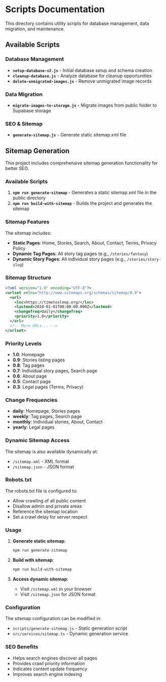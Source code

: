 # Scripts Documentation

This directory contains utility scripts for database management, data migration, and maintenance.

## Available Scripts

### Database Management
- **`setup-database-v2.js`** - Initial database setup and schema creation
- **`cleanup-database.js`** - Analyze database for cleanup opportunities
- **`delete-unmigrated-images.js`** - Remove unmigrated image records

### Data Migration
- **`migrate-images-to-storage.js`** - Migrate images from public folder to Supabase storage

### SEO & Sitemap
- **`generate-sitemap.js`** - Generate static sitemap.xml file

## Sitemap Generation

This project includes comprehensive sitemap generation functionality for better SEO.

### Available Scripts

1. **`npm run generate-sitemap`** - Generates a static sitemap.xml file in the public directory
2. **`npm run build-with-sitemap`** - Builds the project and generates the sitemap

### Sitemap Features

The sitemap includes:

- **Static Pages**: Home, Stories, Search, About, Contact, Terms, Privacy Policy
- **Dynamic Tag Pages**: All story tag pages (e.g., `/stories/fantasy`)
- **Dynamic Story Pages**: All individual story pages (e.g., `/stories/story-slug`)

### Sitemap Structure

```xml
<?xml version="1.0" encoding="UTF-8"?>
<urlset xmlns="http://www.sitemaps.org/schemas/sitemap/0.9">
  <url>
    <loc>https://timetosleep.org/</loc>
    <lastmod>2024-01-01T00:00:00.000Z</lastmod>
    <changefreq>daily</changefreq>
    <priority>1.0</priority>
  </url>
  <!-- More URLs... -->
</urlset>
```

### Priority Levels

- **1.0**: Homepage
- **0.9**: Stories listing pages
- **0.8**: Tag pages
- **0.7**: Individual story pages, Search page
- **0.6**: About page
- **0.5**: Contact page
- **0.3**: Legal pages (Terms, Privacy)

### Change Frequencies

- **daily**: Homepage, Stories pages
- **weekly**: Tag pages, Search page
- **monthly**: Individual stories, About, Contact
- **yearly**: Legal pages

### Dynamic Sitemap Access

The sitemap is also available dynamically at:
- `/sitemap.xml` - XML format
- `/sitemap.json` - JSON format

### Robots.txt

The robots.txt file is configured to:
- Allow crawling of all public content
- Disallow admin and private areas
- Reference the sitemap location
- Set a crawl delay for server respect

### Usage

1. **Generate static sitemap**:
   ```bash
   npm run generate-sitemap
   ```

2. **Build with sitemap**:
   ```bash
   npm run build-with-sitemap
   ```

3. **Access dynamic sitemap**:
   - Visit `/sitemap.xml` in your browser
   - Visit `/sitemap.json` for JSON format

### Configuration

The sitemap configuration can be modified in:
- `scripts/generate-sitemap.js` - Static generation script
- `src/services/sitemap.ts` - Dynamic generation service

### SEO Benefits

- Helps search engines discover all pages
- Provides crawl priority information
- Indicates content update frequency
- Improves search engine indexing 